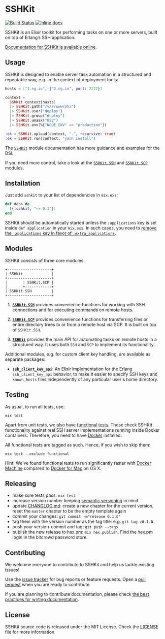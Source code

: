 # SSHKit

[![Build Status](https://travis-ci.org/bitcrowd/sshkit.ex.svg?branch=master)](https://travis-ci.org/bitcrowd/sshkit.ex)
[![Inline docs](https://inch-ci.org/github/bitcrowd/sshkit.ex.svg?branch=master)](https://inch-ci.org/github/bitcrowd/sshkit.ex)

SSHKit is an Elixir toolkit for performing tasks on one or more servers,
built on top of Erlang’s SSH application.

[Documentation for SSHKit is available online](https://hexdocs.pm/sshkit).

## Usage

SSHKit is designed to enable server task automation in a structured and
repeatable way, e.g. in the context of deployment tools:

```elixir
hosts = ["1.eg.io", {"2.eg.io", port: 2222}]

context =
  SSHKit.context(hosts)
  |> SSHKit.path("/var/www/phx")
  |> SSHKit.user("deploy")
  |> SSHKit.group("deploy")
  |> SSHKit.umask("022")
  |> SSHKit.env(%{"NODE_ENV" => "production"})

:ok = SSHKit.upload(context, ".", recursive: true)
:ok = SSHKit.run(context, "yarn install")
```

The [`SSHKit`](https://hexdocs.pm/sshkit/SSHKit.html) module documentation has
more guidance and examples for the DSL.

If you need more control, take a look at the
[`SSHKit.SSH`](https://hexdocs.pm/sshkit/SSHKit.SSH.html) and
[`SSHKit.SCP`](https://hexdocs.pm/sshkit/SSHKit.SCP.html) modules.

## Installation

Just add `sshkit` to your list of dependencies in `mix.exs`:

  ```elixir
  def deps do
    [{:sshkit, "~> 0.1"}]
  end
  ```

SSHKit should be automatically started unless the `:applications` key is set
inside `def application` in your `mix.exs`. In such cases, you need to [remove the `:applications` key in favor of `:extra_applications`](https://elixir-lang.org/blog/2017/01/05/elixir-v1-4-0-released/#application-inference).

## Modules

SSHKit consists of three core modules:

```
+--------------------+
| SSHKit             |
+--------------------+
|       | SSHKit.SCP |
|       +------------+
| SSHKit.SSH         |
+--------------------+
```

1. [**`SSHKit.SSH`**](https://hexdocs.pm/sshkit/SSHKit.SSH.html) provides
   convenience functions for working with SSH connections and for executing
   commands on remote hosts.

2. [**`SSHKit.SCP`**](https://hexdocs.pm/sshkit/SSHKit.SCP.html) provides
   convenience functions for transferring files or entire directory trees to
   or from a remote host via SCP. It is built on top of `SSHKit.SSH`.

3. [**`SSHKit`**](https://hexdocs.pm/sshkit/SSHKit.html) provides the main API
   for automating tasks on remote hosts in a structured way. It uses both `SSH`
   and `SCP` to implement its functionality.

Additional modules, e.g. for custom client key handling, are available as
separate packages:

* [**`ssh_client_key_api`**](https://hex.pm/packages/ssh_client_key_api): An Elixir implementation for the Erlang `ssh_client_key_api` behavior, to make it easier to specify SSH keys and `known_hosts` files independently of any particular user's home directory.

## Testing

As usual, to run all tests, use:

```shell
mix test
```

Apart from unit tests, we also have
[functional tests](https://en.wikipedia.org/wiki/Functional_testing).
These check SSHKit functionality against real SSH server implementations
running inside Docker containers. Therefore, you need to have
[Docker](https://www.docker.com/) installed.

All functional tests are tagged as such. Hence, if you wish to skip them:

```shell
mix test --exclude functional
```

Hint: We've found functional tests to run significantly faster with
[Docker Machine](https://docs.docker.com/machine/) compared to
[Docker for Mac](https://docs.docker.com/docker-for-mac/) on OS X.

## Releasing

* make sure tests pass: `mix test`
* increase version number keeping [semantic versioning](https://semver.org/) in mind
* update [CHANGLOG.md](./CHANGELOG.md): create a new chapter for the current version, reset the `master` chapter to be the empty template again
* commit your changes: `git commit -m"release 0.1.0"`
* tag them with the version number as the tag title: e.g. `git tag v0.1.0`
* push your version-commit and tag: `git push --tags`
* publish the new release to hex.pm: `mix hex.publish`. Find the hex.pm login in the bitcrowd password store.

## Contributing

We welcome everyone to contribute to SSHKit and help us tackle existing issues!

Use the [issue tracker][issues] for bug reports or feature requests.
Open a [pull request][pulls] when you are ready to contribute.

If you are planning to contribute documentation, please check
[the best practices for writing documentation][writing-docs].

## License

SSHKit source code is released under the MIT License.
Check the [LICENSE](LICENSE) file for more information.

  [issues]: https://github.com/bitcrowd/sshkit.ex/issues
  [pulls]: https://github.com/bitcrowd/sshkit.ex/pulls
  [writing-docs]: http://elixir-lang.org/docs/stable/elixir/writing-documentation.html
